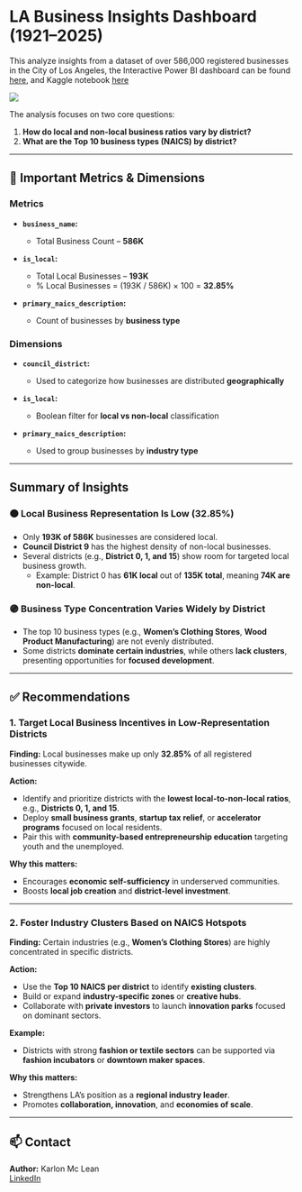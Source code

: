 # LA Business Insights Dashboard (1921–2025)


This analyze insights from a dataset of over 586,000 registered businesses in the City of Los Angeles, the Interactive Power BI dashboard can be found [here](https://app.powerbi.com/links/fshtnl4oWd?ctid=d73c3455-2ff8-4748-95c8-611e0bf264e1&pbi_source=linkShare),  and Kaggle notebook [here](https://www.kaggle.com/code/xiiaviiano/listing-of-active-biz-2020) 

![](https://github.com/AviianoXII/LA_Business_Insights_Dashboard/blob/main/Screenshot%20(984).png)

The analysis focuses on two core questions:


1. **How do local and non-local business ratios vary by district?**  
2. **What are the Top 10 business types (NAICS) by district?**


---


## 📌 Important Metrics & Dimensions


### Metrics
- **`business_name`:**  
  - Total Business Count – **586K**


- **`is_local`:**  
  - Total Local Businesses – **193K**  
  - % Local Businesses = (193K / 586K) × 100 = **32.85%**


- **`primary_naics_description`:**  
  - Count of businesses by **business type**


### Dimensions
- **`council_district`:**  
  - Used to categorize how businesses are distributed **geographically**


- **`is_local`:**  
  - Boolean filter for **local vs non-local** classification


- **`primary_naics_description`:**  
  - Used to group businesses by **industry type**


---


## Summary of Insights


### 🟠 Local Business Representation Is Low (32.85%)
- Only **193K of 586K** businesses are considered local.
- **Council District 9** has the highest density of non-local businesses.
- Several districts (e.g., **District 0, 1, and 15**) show room for targeted local business growth.  
  - Example: District 0 has **61K local** out of **135K total**, meaning **74K are non-local**.


### 🟣 Business Type Concentration Varies Widely by District
- The top 10 business types (e.g., **Women’s Clothing Stores**, **Wood Product Manufacturing**) are not evenly distributed.
- Some districts **dominate certain industries**, while others **lack clusters**, presenting opportunities for **focused development**.


---


## ✅ Recommendations


### 1. Target Local Business Incentives in Low-Representation Districts
**Finding:** Local businesses make up only **32.85%** of all registered businesses citywide.


**Action:**
- Identify and prioritize districts with the **lowest local-to-non-local ratios**, e.g., **Districts 0, 1, and 15**.
- Deploy **small business grants**, **startup tax relief**, or **accelerator programs** focused on local residents.
- Pair this with **community-based entrepreneurship education** targeting youth and the unemployed.


**Why this matters:**
- Encourages **economic self-sufficiency** in underserved communities.
- Boosts **local job creation** and **district-level investment**.


---


### 2. Foster Industry Clusters Based on NAICS Hotspots
**Finding:** Certain industries (e.g., **Women’s Clothing Stores**) are highly concentrated in specific districts.


**Action:**
- Use the **Top 10 NAICS per district** to identify **existing clusters**.
- Build or expand **industry-specific zones** or **creative hubs**.
- Collaborate with **private investors** to launch **innovation parks** focused on dominant sectors.


**Example:**
- Districts with strong **fashion or textile sectors** can be supported via **fashion incubators** or **downtown maker spaces**.


**Why this matters:**
- Strengthens LA’s position as a **regional industry leader**.
- Promotes **collaboration, innovation**, and **economies of scale**.


---


## 📫 Contact


**Author:** Karlon Mc Lean  
 [LinkedIn](https://www.linkedin.com/in/karlon-mc-lean-b613101b3/)
